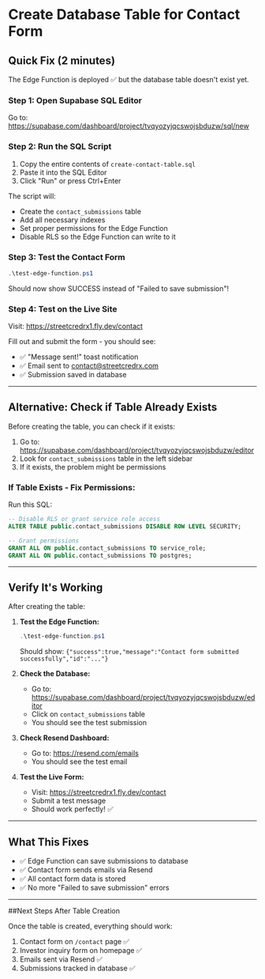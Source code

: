 # Create Database Table for Contact Form

## Quick Fix (2 minutes)

The Edge Function is deployed ✅ but the database table doesn't exist yet.

### Step 1: Open Supabase SQL Editor

Go to: https://supabase.com/dashboard/project/tvqyozyjqcswojsbduzw/sql/new

### Step 2: Run the SQL Script

1. Copy the entire contents of `create-contact-table.sql`
2. Paste it into the SQL Editor
3. Click "Run" or press Ctrl+Enter

The script will:
- Create the `contact_submissions` table
- Add all necessary indexes
- Set proper permissions for the Edge Function
- Disable RLS so the Edge Function can write to it

### Step 3: Test the Contact Form

```powershell
.\test-edge-function.ps1
```

Should now show SUCCESS instead of "Failed to save submission"!

### Step 4: Test on the Live Site

Visit: https://streetcredrx1.fly.dev/contact

Fill out and submit the form - you should see:
- ✅ "Message sent!" toast notification
- ✅ Email sent to contact@streetcredrx.com
- ✅ Submission saved in database

---

## Alternative: Check if Table Already Exists

Before creating the table, you can check if it exists:

1. Go to: https://supabase.com/dashboard/project/tvqyozyjqcswojsbduzw/editor
2. Look for `contact_submissions` table in the left sidebar
3. If it exists, the problem might be permissions

### If Table Exists - Fix Permissions:

Run this SQL:

```sql
-- Disable RLS or grant service role access
ALTER TABLE public.contact_submissions DISABLE ROW LEVEL SECURITY;

-- Grant permissions
GRANT ALL ON public.contact_submissions TO service_role;
GRANT ALL ON public.contact_submissions TO postgres;
```

---

## Verify It's Working

After creating the table:

1. **Test the Edge Function:**
   ```powershell
   .\test-edge-function.ps1
   ```
   Should show: `{"success":true,"message":"Contact form submitted successfully","id":"..."}`

2. **Check the Database:**
   - Go to: https://supabase.com/dashboard/project/tvqyozyjqcswojsbduzw/editor
   - Click on `contact_submissions` table
   - You should see the test submission

3. **Check Resend Dashboard:**
   - Go to: https://resend.com/emails
   - You should see the test email

4. **Test the Live Form:**
   - Visit: https://streetcredrx1.fly.dev/contact
   - Submit a test message
   - Should work perfectly! ✅

---

## What This Fixes

- ✅ Edge Function can save submissions to database
- ✅ Contact form sends emails via Resend
- ✅ All contact form data is stored
- ✅ No more "Failed to save submission" errors

---

##Next Steps After Table Creation

Once the table is created, everything should work:
1. Contact form on `/contact` page  ✅
2. Investor inquiry form on homepage ✅
3. Emails sent via Resend ✅
4. Submissions tracked in database ✅









